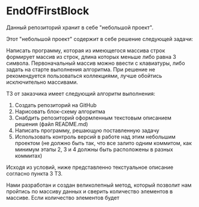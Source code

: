 # EndOfFirstBlock
Данный репозиторий хранит в себе "небольшой проект". 

Этот "небольшой проект" содержит в себе решение следующей задачи:

Написать программу, которая из имеющегося массива строк формирует массив из строк, длина которых меньше либо равна 3 символа.
Первоначальный массив можно ввести с клавиатуры, либо задать на старте выполнения алгоритма. 
При решение не рекомендуется пользоваться коллекциями, лучше обойтись исключительно массивами.

ТЗ от заказчика имеет следующий алгоритм выполнения:

1. Создать репозиторий на GitHub
2. Нарисовать блок-схему алгоритма
3. Снабдить репозиторий оформленным текстовым описанием решения (файл README.md)
4. Написать программу, решающую поставленную задачу
5. Использовать контроль версий в работе над этим небольшим проектом (не должно быть так, что все залито одним коммитом, как минимум этапы 2, 3 и 4 должны быть расположены в разных коммитах)

Исходя из условий, ниже представленно текстуальное описание согласно пункта 3 ТЗ.

Нами разработан и создан великолепный метод, который позволит нам пройтись по массиву данных и сверить количество элементов в массиве. Если количество элементов будет